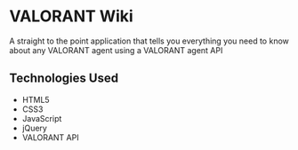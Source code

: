 # VALORANT Wiki
A straight to the point application that tells you everything you need to know about any VALORANT agent using a VALORANT agent API

## Technologies Used
- HTML5
- CSS3
- JavaScript
- jQuery
- VALORANT API

